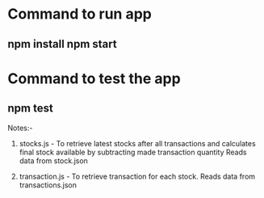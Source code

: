 # Command to run app
npm install
npm start
----------------------------------------------------------------------------------------
# Command to test the app
npm test
-----------------------------------------------------------------------------------------
Notes:-
1. stocks.js - To  retrieve latest stocks after all transactions and calculates final stock available by subtracting made transaction quantity
Reads data from stock.json

2. transaction.js - To retrieve transaction for each stock.
Reads data from transactions.json